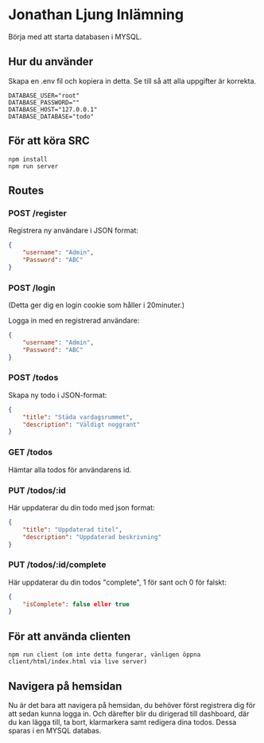 # Jonathan Ljung Inlämning

Börja med att starta databasen i MYSQL. 

## Hur du använder

Skapa en .env fil och kopiera in detta. Se till så att alla uppgifter är korrekta. 

```
DATABASE_USER="root"
DATABASE_PASSWORD=""
DATABASE_HOST="127.0.0.1"
DATABASE_DATABASE="todo"
```

## För att köra SRC

``` 
npm install
npm run server
```

## Routes

### POST /register
Registrera ny användare i JSON format:

```json 
{
    "username": "Admin",
    "Password": "ABC"
}
```
### POST /login
(Detta ger dig en login cookie som håller i 20minuter.)

Logga in med en registrerad användare: 
```json
{
    "username": "Admin",
    "Password": "ABC"
}
```

### POST /todos
Skapa ny todo i JSON-format:
```json
{
    "title": "Städa vardagsrummet",
    "description": "Väldigt noggrant"
}
```

### GET /todos
Hämtar alla todos för användarens id.

### PUT /todos/:id
Här uppdaterar du din todo med json format: 
```json
{
    "title": "Uppdaterad titel",
    "description": "Uppdaterad beskrivning"
}
```

### PUT /todos/:id/complete
Här uppdaterar du din todos "complete", 1 för sant och 0 för falskt:
```json
{
    "isComplete": false eller true
}
```
## För att använda clienten

```
npm run client (om inte detta fungerar, vänligen öppna client/html/index.html via live server)
```

## Navigera på hemsidan

Nu är det bara att navigera på hemsidan, du behöver först registrera dig för att sedan kunna logga in. Och därefter blir du dirigerad till dashboard, där du kan lägga till, ta bort, klarmarkera samt redigera dina todos. Dessa sparas i en MYSQL databas.